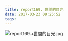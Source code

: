 ```yaml
---
title: report169. 世間的目光
date: 2017-03-23 09:25:52
tags:
---
```

![report169.+世間的目光.jpg](https://i.loli.net/2017/09/15/59bb9cded1f37.jpg)
